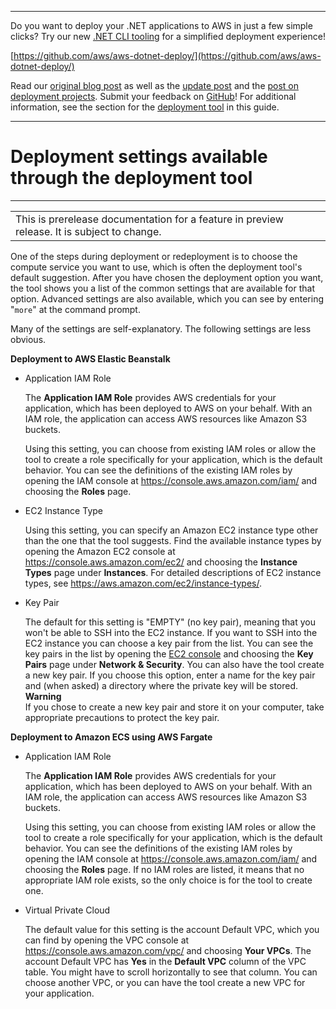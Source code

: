 --------

Do you want to deploy your \.NET applications to AWS in just a few simple clicks? Try our new [\.NET CLI tooling](https://www.nuget.org/packages/AWS.Deploy.Tools) for a simplified deployment experience\!

 [https://github.com/aws/aws-dotnet-deploy/](https://github.com/aws/aws-dotnet-deploy/)

Read our [original blog post](https://aws.amazon.com/blogs/developer/reimagining-the-aws-net-deployment-experience/) as well as the [update post](https://aws.amazon.com/blogs/developer/update-new-net-deployment-experience/) and the [post on deployment projects](https://aws.amazon.com/blogs/developer/dotnet-deployment-projects/)\. Submit your feedback on [GitHub](https://github.com/aws/aws-dotnet-deploy)\! For additional information, see the section for the [deployment tool](https://docs.aws.amazon.com/sdk-for-net/v3/developer-guide/deployment-tool.html) in this guide\.

--------

# Deployment settings available through the deployment tool<a name="deployment-tool-settings"></a>


****  

|  | 
| --- |
| This is prerelease documentation for a feature in preview release\. It is subject to change\. | 

One of the steps during deployment or redeployment is to choose the compute service you want to use, which is often the deployment tool's default suggestion\. After you have chosen the deployment option you want, the tool shows you a list of the common settings that are available for that option\. Advanced settings are also available, which you can see by entering "`more`" at the command prompt\.

Many of the settings are self\-explanatory\. The following settings are less obvious\.

**Deployment to AWS Elastic Beanstalk**
+ Application IAM Role

  The **Application IAM Role** provides AWS credentials for your application, which has been deployed to AWS on your behalf\. With an IAM role, the application can access AWS resources like Amazon S3 buckets\. 

  Using this setting, you can choose from existing IAM roles or allow the tool to create a role specifically for your application, which is the default behavior\. You can see the definitions of the existing IAM roles by opening the IAM console at [https://console\.aws\.amazon\.com/iam/](https://console.aws.amazon.com/iam/) and choosing the **Roles** page\.
+ EC2 Instance Type

  Using this setting, you can specify an Amazon EC2 instance type other than the one that the tool suggests\. Find the available instance types by opening the Amazon EC2 console at [https://console\.aws\.amazon\.com/ec2/](https://console.aws.amazon.com/ec2/) and choosing the **Instance Types** page under **Instances**\. For detailed descriptions of EC2 instance types, see [https://aws\.amazon\.com/ec2/instance\-types/](https://aws.amazon.com/ec2/instance-types/)\.
+ Key Pair

  The default for this setting is "EMPTY" \(no key pair\), meaning that you won't be able to SSH into the EC2 instance\. If you want to SSH into the EC2 instance you can choose a key pair from the list\. You can see the key pairs in the list by opening the [EC2 console](https://console.aws.amazon.com/ec2) and choosing the **Key Pairs** page under **Network & Security**\. You can also have the tool create a new key pair\. If you choose this option, enter a name for the key pair and \(when asked\) a directory where the private key will be stored\.
**Warning**  
If you chose to create a new key pair and store it on your computer, take appropriate precautions to protect the key pair\.

**Deployment to Amazon ECS using AWS Fargate**
+ Application IAM Role

  The **Application IAM Role** provides AWS credentials for your application, which has been deployed to AWS on your behalf\. With an IAM role, the application can access AWS resources like Amazon S3 buckets\. 

  Using this setting, you can choose from existing IAM roles or allow the tool to create a role specifically for your application, which is the default behavior\. You can see the definitions of the existing IAM roles by opening the IAM console at [https://console\.aws\.amazon\.com/iam/](https://console.aws.amazon.com/iam/) and choosing the **Roles** page\. If no IAM roles are listed, it means that no appropriate IAM role exists, so the only choice is for the tool to create one\.
+ Virtual Private Cloud

  The default value for this setting is the account Default VPC, which you can find by opening the VPC console at [https://console\.aws\.amazon\.com/vpc/](https://console.aws.amazon.com/vpc/) and choosing **Your VPCs**\. The account Default VPC has **Yes** in the **Default VPC** column of the VPC table\. You might have to scroll horizontally to see that column\. You can choose another VPC, or you can have the tool create a new VPC for your application\.